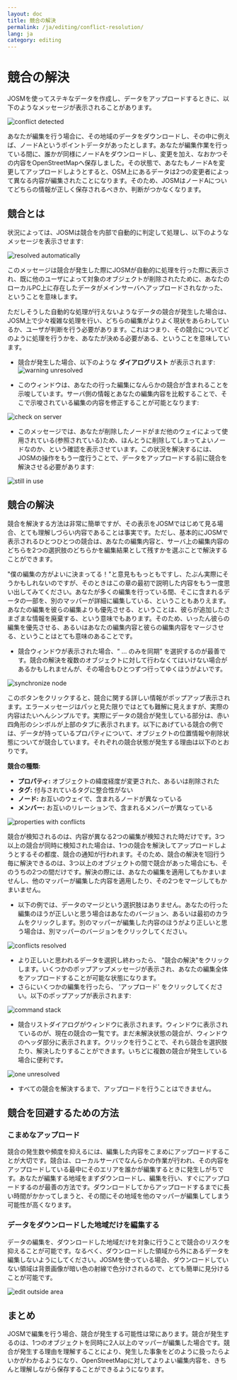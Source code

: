 ```yaml
---
layout: doc
title: 競合の解決
permalink: /ja/editing/conflict-resolution/
lang: ja
category: editing
---
```


競合の解決
====================
JOSMを使ってステキなデータを作成し、データをアップロードするときに、以下のようなメッセージが表示されることがあります。

![conflict detected][]

あなたが編集を行う場合に、その地域のデータをダウンロードし、その中に例えば、ノードAというポイントデータがあったとします。あなたが編集作業を行っている間に、誰かが同様にノードAをダウンロードし、変更を加え、なおかつその内容をOpenStreetMapへ保存しました。その状態で、あなたもノードAを変更してアップロードしようとすると、OSM上にあるデータは2つの変更者によって異なる内容が編集されたことになります。そのため、JOSMはノードAについてどちらの情報が正しく保存されるべきか、判断がつかなくなります。


競合とは
----------
状況によっては、JOSMは競合を内部で自動的に判定して処理し、以下のようなメッセージを表示させます:

![resolved automatically][]

このメッセージは競合が発生した際にJOSMが自動的に処理を行った際に表示され、既に他のユーザによって対象のオブジェクトが削除されたために、あなたのローカルPC上に存在したデータがメインサーバへアップロードされなかった、ということを意味します。

ただしそうした自動的な処理が行えないようなデータの競合が発生した場合は、JOSM上で少々複雑な処理を行い、どちらの編集がよりよく現状をあらわしているか、ユーザが判断を行う必要があります。これはつまり、その競合についてどのように処理を行うかを、あなたが決める必要がある、ということを意味しています。

-   競合が発生した場合、以下のような **ダイアログリスト** が表示されます:
![warning unresolved][]

-   このウィンドウは、あなたの行った編集になんらかの競合が含まれることを示唆しています。サーバ側の情報とあなたの編集内容を比較することで、そこで示唆されている編集の内容を修正することが可能となります:

![check on server][]

-   このメッセージでは、あなたが削除したノードがまだ他のウェイによって使用されている(参照されている)ため、ほんとうに削除してしまってよいノードなのか、という確認を表示させています。この状況を解決するには、JOSMの操作をもう一度行うことで、データをアップロードする前に競合を解決させる必要があります:

![still in use][]

競合の解決
--------------------
競合を解決する方法は非常に簡単ですが、その表示をJOSMではじめて見る場合、とても理解しづらい内容であることは事実です。ただし、基本的にJOSMで表示されるひとつひとつの競合は、あなたの編集内容と、サーバ上の編集内容のどちらを2つの選択肢のどちらかを編集結果として残すかを選ぶことで解決することができます。

"僕の編集の方がよいに決まってる！"と意見ももっともですし、たぶん実際にそうかもしれないのですが、そのときはこの章の最初で説明した内容をもう一度思い出してみてください。あなたが多くの編集を行っている間、そこに含まれるデータの一部を、別のマッパーが詳細に編集している、ということもありえます。あなたの編集を彼らの編集よりも優先させる、ということは、彼らが追加したさまざまな情報を廃棄する、という意味でもあります。そのため、いったん彼らの編集を優先させる、あるいはあなたの編集内容と彼らの編集内容をマージさせる、ということはとても意味のあることです。

-   競合ウィンドウが表示された場合、“ ... のみを同期” を選択するのが最善です。競合の解決を複数のオブジェクトに対して行わなくてはいけない場合があるかもしれませんが、その場合もひとつずつ行ってゆくほうがよいです。

![synchronize node][]

このボタンをクリックすると、競合に関する詳しい情報がポップアップ表示されます。エラーメッセージはパッと見た限りではとても難解に見えますが、実際の内容はたいへんシンプルです。実際にデータの競合が発生している部分は、赤い四角形のシンボルが上部のタブに表示されます。以下にあげている競合の例では、データが持っているプロパティについて、オブジェクトの位置情報や削除状態についてが競合しています。それぞれの競合状態が発生する理由は以下のとおりです。

**競合の種類:**

-   **プロパティ:**  オブジェクトの緯度経度が変更された、あるいは削除された
-   **タグ:**  付与されているタグに整合性がない
-   **ノード:**  お互いのウェイで、含まれるノードが異なっている
-   **メンバー:**  お互いのリレーションで、含まれるメンバーが異なっている

![properties with conflicts][]

競合が検知されるのは、内容が異なる2つの編集が検知された時だけです。3つ以上の競合が同時に検知された場合は、1つの競合を解決してアップロードしようとするその都度、競合の通知が行われます。そのため、競合の解決を1回行う毎に解決できるのは、3つ以上のオブジェクトの間で競合があった場合にも、そのうちの2つの間だけです。解決の際には、あなたの編集を適用してもかまいませんし、他のマッパーが編集した内容を適用したり、その2つをマージしてもかまいません。

-   以下の例では、データのマージという選択肢はありません。あなたの行った編集のほうが正しいと思う場合はあなたのバージョン、あるいは最初のカラムをクリックします。別のマッパーが編集した内容のほうがより正しいと思う場合は、別マッパーのバージョンをクリックしてください。

![conflicts resolved][]

-   より正しいと思われるデータを選択し終わったら、 "競合の解決"をクリックします。いくつかのポップアップメッセージが表示され、あなたの編集全体をアップロードすることが可能な状態になります。
-   さらにいくつかの編集を行ったら、 'アップロード' をクリックしてください。以下のポップアップが表示されます:

![command stack][]

-   競合リストダイアログがウィンドウに表示されます。ウィンドウに表示されているのが、現在の競合の一覧です。まだ未解決状態の競合が、ウィンドウのヘッダ部分に表示されます。クリックを行うことで、それら競合を選択肢たり、解決したりすることができます。いちどに複数の競合が発生している場合に便利です。

![one unresolved][]

-   すべての競合を解決するまで、アップロードを行うことはできません。

競合を回避するための方法
------------------------
### こまめなアップロード
競合の発生数や頻度を抑えるには、編集した内容をこまめにアップロードすることが大切です。競合は、ローカルサーバでなんらかの作業が行われ、その内容をアップロードしている最中にそのエリアを誰かが編集するときに発生しがちです。あなたが編集する地域をまずダウンロードし、編集を行い、すぐにアップロードするのが最善の方法です。ダウンロードしてからアップロードするまでに長い時間がかかってしまうと、その間にその地域を他のマッパーが編集してしまう可能性が高くなります。

### データをダウンロードした地域だけを編集する
データの編集を、ダウンロードした地域だけを対象に行うことで競合のリスクを抑えることが可能です。なるべく、ダウンロードした領域から外にあるデータを編集しないようにしてください。JOSMを使っている場合、ダウンロードしていない領域は背景画像が暗い色の射線で色分けされるので、とても簡単に見分けることが可能です。

![edit outside area][]

まとめ
--------
JOSMで編集を行う場合、競合が発生する可能性は常にあります。競合が発生するのは、1つのオブジェクトを同時に2人以上のマッパーが編集した場合です。競合が発生する理由を理解することにより、発生した事象をどのように扱ったらよいかがわかるようになり、OpenStreetMapに対してよりよい編集内容を、きちんと理解しながら保存することができるようになります。

[conflict detected]: /images/jp/editing/conflict-resolution/conflict-detected.png
[resolved automatically]: /images/jp/editing/conflict-resolution/resolved-automatically.png
[warning unresolved]: /images/jp/editing/conflict-resolution/warning-unresolved.png
[check on server]: /images/jp/editing/conflict-resolution/check-on-server.png
[still in use]: /images/jp/editing/conflict-resolution/still-in-use.png
[synchronize node]: /images/jp/editing/conflict-resolution/synchronize-node.png
[properties with conflicts]: /images/jp/editing/conflict-resolution/properties-with-conflicts.png
[conflicts resolved]: /images/jp/editing/conflict-resolution/conflicts-resolved.png
[synchronize node]: /images/jp/editing/conflict-resolution/synchronize-node.png
[command stack]: /images/jp/editing/conflict-resolution/command-stack.png
[one unresolved]: /images/jp/editing/conflict-resolution/one-unresolved.png
[edit outside area]: /images/jp/editing/conflict-resolution/edit-outside-area.png


<!-- More stuff, could go into an additional chapter -
## Appendix. More Specific Conflicts

### Tag Conflicts

If the tags of one version of an objects are different from the tags of
another version, the Conflict dialog shows a ![]({{site.baseurl}}/images/intermediate/en_conflict_resolution_image08.png)in
the tab Tags. Click on the tab to display a dialog for resolving tag
conflicts.

There are three tables displayed in this dialog, from left to right:

1.  My version: shows the tags of the first object version participating
    in this conflict. These are usually the tags of the object version
    in your local data set.
2.  Merged version: shows the merged tags. This table is initially
    empty. The more tag conflicts you resolve, the more tag values will
    we be displayed in this table.
3.  Their version: shows the tags of the second object version
    participating in this conflict. These are usually the tags of the
    object version currently stored on the server.

In the example below both versions have a tag "name". The values in the
two object versions are different, though, and JOSM therefore displays
the row with a red background. The value of the first version is
"Secondary School", the opposite version has a value "Elementary
School". You now have to decide which of these values you want to keep
and which you want to discard.

![]({{site.baseurl}}/images/intermediate/en_conflict_resolution_image07.png)

Click on the value you want to keep, in the example for instance on the
value on the left. If you either double-click on the value or click on
![]({{site.baseurl}}/images/intermediate/en_conflict_resolution_image21.png), you decide to keep the value and to discard the
opposite value. The table in the middle now displays the value to keep
and the background color turns to green.

![]({{site.baseurl}}/images/intermediate/en_conflict_resolution_image10.png)

When the button Apply Resolutionis enabled you can apply your decision.
The values you've chosen will be applied and the dialog will be closed.

![]({{site.baseurl}}/images/intermediate/en_conflict_resolution_image03.png)

## Resolving differences in the node list of two versions of a way

If you see the symbol ![]({{site.baseurl}}/images/intermediate/en_conflict_resolution_image08.png)in the tab Nodesthen you
have to resolve differences in the list of
[nodes](http://josm.openstreetmap.de/wiki/Help/Concepts/Object)of two
[ways](http://josm.openstreetmap.de/wiki/Help/Concepts/Object). There
are three columns in the respective panel (see screen shot below):

1.  the leftmost table displays the list of nodes of the the local
    object version
2.  the rightmost table displays the list of nodes of the the server
    object version
3.  the table in the middle shows the list of nodes of the merged ways

Initially, the middle table is empty. You should now decide which nodes
to keep from the local dataset (the leftmost table) and which from the
server dataset (the rightmost table).

![]({{site.baseurl}}/images/intermediate/en_conflict_resolution_image24.png)

### The standard workflow

The standard workflow to resolve conflicts in the node lists of two
[object
versions](http://josm.openstreetmap.de/wiki/Help/Concepts/Object)consists
of three steps:

1.  Pick nodes from either object version and reorder the resulting node
    list if necessary
2.  Freezethe resulting merged node list by clicking on the button
    ![]({{site.baseurl}}/images/intermediate/en_conflict_resolution_image16.png). When you freeze the merged node list you
    tell JOSM that all conflicts in the node list are resolved.
3.  Apply the resolution

### A simple workflow: Keep the node list from your local object version

The following example shows the workflow when you decide to keep all nodes in the same order from your local object version.

-   First, select all elements in the leftmost table (either using the mouse or by 
    pressing Ctrl-A in the table) (see next screen shot):

    ![]({{site.baseurl}}/images/intermediate/en_conflict_resolution_image04.png)

-   Then, click 
    ![]({{site.baseurl}}/images/intermediate/en_conflict_resolution_image19.png)
    to copy the selected nodes to the middle table with the merged nodes:

    ![]({{site.baseurl}}/images/intermediate/en_conflict_resolution_image01.png)

-   Finally, click
    ![]({{site.baseurl}}/images/intermediate/en_conflict_resolution_image16.png)
    to freeze the resulting merged node list:

    ![]({{site.baseurl}}/images/intermediate/en_conflict_resolution_image20.png)

    The symbol in the nodes tab now switched to 
    ![]({{site.baseurl}}/images/intermediate/en_conflict_resolution_image00.png)
    and you can apply the merge decisions.

### Support for comparing node lists

It can be difficult to find the differences between the node list of of two object versions, in particular for ways with many nodes.

The Conflict Dialog supports you in finding the differences. It can compare two of the node lists displayed ("my" node list, the merged node list, and "their" node list) and it can render the differences between them with specific background colors.

From the following combo box you can select which pair of node lists to compare:

![]({{site.baseurl}}/images/intermediate/en_conflict_resolution_image15.png)

1.  My with Their: compares the leftmost table with the rightmost table
    in the Conflict Dialog
2.  My with Merged: compares the leftmost table with the middle table in
    the Conflict Dialog
3.  Their with Merge: compares the middle table with the rightmost table
    in the Conflict Dialog

Depending on the position of a node in the list different background
colors are used:

1.  The node is in this list only. It isn't present in the opposite list:
    ![]({{site.baseurl}}/images/intermediate/en_conflict_resolution_image13.png)
2.  The node is in both lists, but it is on different positions:
    ![]({{site.baseurl}}/images/intermediate/en_conflict_resolution_image02.png)
3.  White background means that a node is in both lists at the same
    position.

    ![]({{site.baseurl}}/images/intermediate/en_conflict_resolution_image17.png)

-->
